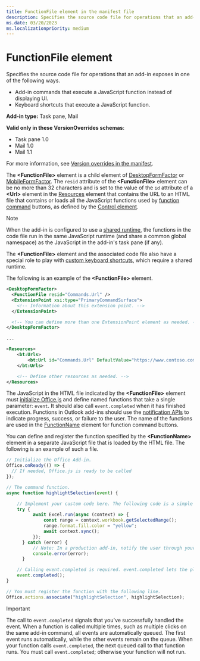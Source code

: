 ```yaml
---
title: FunctionFile element in the manifest file
description: Specifies the source code file for operations that an add-in exposes through add-in commands that execute a JavaScript function instead of displaying UI.
ms.date: 03/20/2023
ms.localizationpriority: medium
---
```


# FunctionFile element

Specifies the source code file for operations that an add-in exposes in one of the following ways.

- Add-in commands that execute a JavaScript function instead of displaying UI.
- Keyboard shortcuts that execute a JavaScript function.

**Add-in type:** Task pane, Mail

**Valid only in these VersionOverrides schemas**:

- Task pane 1.0
- Mail 1.0
- Mail 1.1

For more information, see [Version overrides in the manifest](/office/dev/add-ins/develop/add-in-manifests#version-overrides-in-the-manifest).

The **\<FunctionFile\>** element is a child element of [DesktopFormFactor](desktopformfactor.md) or [MobileFormFactor](mobileformfactor.md). The `resid` attribute of the **\<FunctionFile\>** element can be no more than 32 characters and is set to the value of the `id` attribute of a **\<Url\>** element in the [Resources](resources.md) element that contains the URL to an HTML file that contains or loads all the JavaScript functions used by [function command](/office/dev/add-ins/design/add-in-commands) buttons, as defined by the [Control element](control.md).

> [!NOTE]
> When the add-in is configured to use a [shared runtime](/office/dev/add-ins/develop/configure-your-add-in-to-use-a-shared-runtime), the functions in the code file run in the same JavaScript runtime (and share a common global namespace) as the JavaScript in the add-in's task pane (if any).
>
> The **\<FunctionFile\>** element and the associated code file also have a special role to play with [custom keyboard shortcuts](/office/dev/add-ins/design/keyboard-shortcuts), which require a shared runtime.

The following is an example of the **\<FunctionFile\>** element.

```XML
<DesktopFormFactor>
  <FunctionFile resid="Commands.Url" />
  <ExtensionPoint xsi:type="PrimaryCommandSurface">
    <!-- Information about this extension point. -->
  </ExtensionPoint>

  <!-- You can define more than one ExtensionPoint element as needed. -->
</DesktopFormFactor>

...

<Resources>
    <bt:Urls>
        <bt:Url id="Commands.Url" DefaultValue="https://www.contoso.com/commands.html" />
    </bt:Urls>

    <!-- Define other resources as needed. -->
</Resources>
```

The JavaScript in the HTML file indicated by the **\<FunctionFile\>** element must [initialize Office.js](/office/dev/add-ins/develop/initialize-add-in) and define named functions that take a single parameter: `event`. It should also call `event.completed` when it has finished execution. Functions in Outlook add-ins should use the [notification APIs](/javascript/api/outlook/office.notificationmessages) to indicate progress, success, or failure to the user. The name of the functions are used in the [FunctionName](action.md#functionname) element for function command buttons.

You can define and register the function specified by the **\<FunctionName\>** element in a separate JavaScript file that is loaded by the HTML file. The following is an example of such a file.

```js
// Initialize the Office Add-in.
Office.onReady(() => {
  // If needed, Office.js is ready to be called
});

// The command function.
async function highlightSelection(event) {

    // Implement your custom code here. The following code is a simple Excel example.  
    try {
          await Excel.run(async (context) => {
              const range = context.workbook.getSelectedRange();
              range.format.fill.color = "yellow";
              await context.sync();
          });
      } catch (error) {
          // Note: In a production add-in, notify the user through your add-in's UI.
          console.error(error);
      }

    // Calling event.completed is required. event.completed lets the platform know that processing has completed.
    event.completed();
}

// You must register the function with the following line.
Office.actions.associate("highlightSelection", highlightSelection);
```

> [!IMPORTANT]
> The call to `event.completed` signals that you've successfully handled the event. When a function is called multiple times, such as multiple clicks on the same add-in command, all events are automatically queued. The first event runs automatically, while the other events remain on the queue. When your function calls `event.completed`, the next queued call to that function runs. You must call `event.completed`; otherwise your function will not run.
